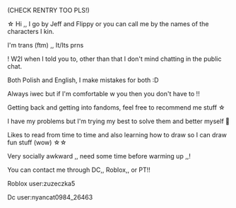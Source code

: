 (CHECK RENTRY TOO PLS!)

☆ Hi ,, I go by Jeff and Flippy or you can call me by the names of the characters I kin.


I'm trans (ftm) ,,  It/Its prns


! W2I when I told you to, other than that I don't mind chatting in the public chat.

 
Both Polish and English, I make mistakes for both :D


Always iwec but if I'm comfortable w you then you don't have to !!


Getting back and getting into fandoms, feel free to recommend me stuff ☆



I have my problems but I'm trying my best to solve them and better myself 👊


Likes to read from time to time and also learning how to draw so I can draw fun stuff (wow) ☆☆


Very socially awkward ,, need some time before warming up ,,!

You can contact me through DC,, Roblox,, or PT!!

Roblox user:zuzeczka5

Dc user:nyancat0984_26463






